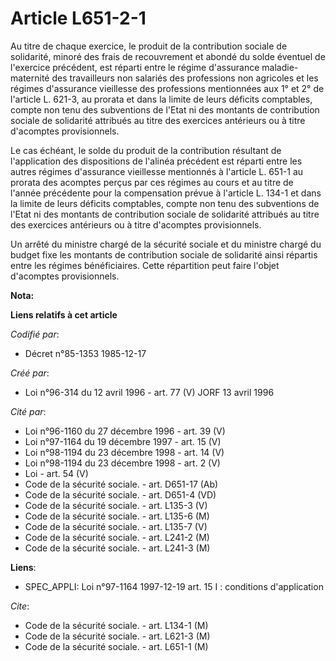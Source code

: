 # Article L651-2-1

Au titre de chaque exercice, le produit de la contribution sociale de solidarité, minoré des frais de recouvrement et abondé
du solde éventuel de l'exercice précédent, est réparti entre le régime d'assurance maladie-maternité des travailleurs non
salariés des professions non agricoles et les régimes d'assurance vieillesse des professions mentionnées aux 1° et 2° de
l'article L. 621-3, au prorata et dans la limite de leurs déficits comptables, compte non tenu des subventions de l'Etat ni
des montants de contribution sociale de solidarité attribués au titre des exercices antérieurs ou à titre d'acomptes
provisionnels.

Le cas échéant, le solde du produit de la contribution résultant de l'application des dispositions de l'alinéa précédent est
réparti entre les autres régimes d'assurance vieillesse mentionnés à l'article L. 651-1 au prorata des acomptes perçus par
ces régimes au cours et au titre de l'année précédente pour la compensation prévue à l'article L. 134-1 et dans la limite de
leurs déficits comptables, compte non tenu des subventions de l'Etat ni des montants de contribution sociale de solidarité
attribués au titre des exercices antérieurs ou à titre d'acomptes provisionnels.

Un arrêté du ministre chargé de la sécurité sociale et du ministre chargé du budget fixe les montants de contribution sociale
de solidarité ainsi répartis entre les régimes bénéficiaires. Cette répartition peut faire l'objet d'acomptes provisionnels.

**Nota:**



**Liens relatifs à cet article**

_Codifié par_:

  - Décret n°85-1353 1985-12-17

_Créé par_:

  - Loi n°96-314 du 12 avril 1996 - art. 77 (V) JORF 13 avril 1996

_Cité par_:

  - Loi n°96-1160 du 27 décembre 1996 - art. 39 (V)
  - Loi n°97-1164 du 19 décembre 1997 - art. 15 (V)
  - Loi n°98-1194 du 23 décembre 1998 - art. 14 (V)
  - Loi n°98-1194 du 23 décembre 1998 - art. 2 (V)
  - Loi - art. 54 (V)
  - Code de la sécurité sociale. - art. D651-17 (Ab)
  - Code de la sécurité sociale. - art. D651-4 (VD)
  - Code de la sécurité sociale. - art. L135-3 (V)
  - Code de la sécurité sociale. - art. L135-6 (M)
  - Code de la sécurité sociale. - art. L135-7 (V)
  - Code de la sécurité sociale. - art. L241-2 (M)
  - Code de la sécurité sociale. - art. L241-3 (M)

**Liens**:

  - SPEC_APPLI: Loi n°97-1164 1997-12-19 art. 15 I : conditions d'application

_Cite_:

  - Code de la sécurité sociale. - art. L134-1 (M)
  - Code de la sécurité sociale. - art. L621-3 (M)
  - Code de la sécurité sociale. - art. L651-1 (M)
